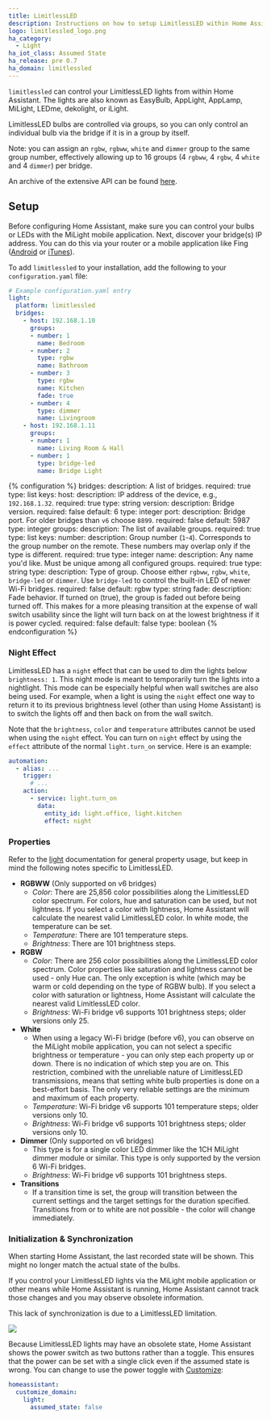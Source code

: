 ```yaml
---
title: LimitlessLED
description: Instructions on how to setup LimitlessLED within Home Assistant.
logo: limitlessled_logo.png
ha_category:
  - Light
ha_iot_class: Assumed State
ha_release: pre 0.7
ha_domain: limitlessled
---
```


`limitlessled` can control your LimitlessLED lights from within Home Assistant. The lights are also known as EasyBulb, AppLight, AppLamp, MiLight, LEDme, dekolight, or iLight.

LimitlessLED bulbs are controlled via groups, so you can only control an individual bulb via the bridge if it is in a group by itself.

Note: you can assign an `rgbw`, `rgbww`, `white` and `dimmer` group to the same group number, effectively allowing up to 16 groups (4 `rgbww`, 4 `rgbw`, 4 `white` and 4 `dimmer`) per bridge.

An archive of the extensive API can be found [here](https://github.com/Fantasmos/LimitlessLED-DevAPI).

## Setup

Before configuring Home Assistant, make sure you can control your bulbs or LEDs with the MiLight mobile application. Next, discover your bridge(s) IP address. You can do this via your router or a mobile application like Fing ([Android](https://play.google.com/store/apps/details?id=com.overlook.android.fing&hl=en) or [iTunes](https://itunes.apple.com/us/app/fing-network-scanner/id430921107?mt=8)).

To add `limitlessled` to your installation, add the following to your `configuration.yaml` file:

```yaml
# Example configuration.yaml entry
light:
  platform: limitlessled
  bridges:
    - host: 192.168.1.10
      groups:
      - number: 1
        name: Bedroom
      - number: 2
        type: rgbw
        name: Bathroom
      - number: 3
        type: rgbw
        name: Kitchen
        fade: true
      - number: 4
        type: dimmer
        name: Livingroom
    - host: 192.168.1.11
      groups:
      - number: 1
        name: Living Room & Hall
      - number: 1
        type: bridge-led
        name: Bridge Light
```

{% configuration %}
bridges:
  description: A list of bridges.
  required: true
  type: list
  keys:
    host:
      description: IP address of the device, e.g., `192.168.1.32`.
      required: true
      type: string
    version:
      description: Bridge version.
      required: false
      default: 6
      type: integer
    port:
      description: Bridge port. For older bridges than `v6` choose `8899`.
      required: false
      default: 5987
      type: integer
    groups:
      description: The list of available groups.
      required: true
      type: list
      keys:
        number:
          description: Group number (`1`-`4`). Corresponds to the group number on the remote. These numbers may overlap only if the type is different.
          required: true
          type: integer
        name:
          description: Any name you'd like. Must be unique among all configured groups.
          required: true
          type: string
        type:
          description: Type of group. Choose either `rgbww`, `rgbw`, `white`, `bridge-led` or `dimmer`. Use `bridge-led` to control the built-in LED of newer Wi-Fi bridges.
          required: false
          default: rgbw
          type: string
        fade:
          description: Fade behavior. If turned on (true), the group is faded out before being turned off. This makes for a more pleasing transition at the expense of wall switch usability since the light will turn back on at the lowest brightness if it is power cycled.
          required: false
          default: false
          type: boolean
{% endconfiguration %}

### Night Effect

LimitlessLED has a `night` effect that can be used to dim the lights below `brightness: 1`. This night mode is meant to temporarily turn the lights into a nightlight. This mode can be especially helpful when wall switches are also being used. For example, when a light is using the `night` effect one way to return it to its previous brightness level (other than using Home Assistant) is to switch the lights off and then back on from the wall switch.

Note that the `brightness`, `color` and `temperature` attributes cannot be used when using the `night` effect. You can turn on `night` effect by using the `effect` attribute of the normal `light.turn_on` service. Here is an example:

```yaml
automation:
  - alias: ...
    trigger:
      # ...
    action:
      - service: light.turn_on
        data:
          entity_id: light.office, light.kitchen
          effect: night
```

### Properties

Refer to the [light](/integrations/light/) documentation for general property usage, but keep in mind the following notes specific to LimitlessLED.

- **RGBWW** (Only supported on v6 bridges)
  - *Color*: There are 25,856 color possibilities along the LimitlessLED color spectrum. For colors, hue and saturation can be used, but not lightness. If you select a color with lightness, Home Assistant will calculate the nearest valid LimitlessLED color. In white mode, the temperature can be set.
  - *Temperature*: There are 101 temperature steps.
  - *Brightness*: There are 101 brightness steps.
- **RGBW**
  - *Color*: There are 256 color possibilities along the LimitlessLED color spectrum. Color properties like saturation and lightness cannot be used - only Hue can. The only exception is white (which may be warm or cold depending on the type of RGBW bulb). If you select a color with saturation or lightness, Home Assistant will calculate the nearest valid LimitlessLED color.
  - *Brightness*: Wi-Fi bridge v6 supports 101 brightness steps; older versions only 25.
- **White**
  - When using a legacy Wi-Fi bridge (before v6), you can observe on the MiLight mobile application, you can not select a specific brightness or temperature - you can only step each property up or down. There is no indication of which step you are on. This restriction, combined with the unreliable nature of LimitlessLED transmissions, means that setting white bulb properties is done on a best-effort basis. The only very reliable settings are the minimum and maximum of each property.
  - *Temperature*: Wi-Fi bridge v6 supports 101 temperature steps; older versions only 10.
  - *Brightness*: Wi-Fi bridge v6 supports 101 brightness steps; older versions only 10.
- **Dimmer** (Only supported on v6 bridges)
  - This type is for a single color LED dimmer like the 1CH MiLight dimmer module or similar. This type is only supported by the version 6 Wi-Fi bridges.
  - *Brightness*: Wi-Fi bridge v6 supports 101 brightness steps.
- **Transitions**
  - If a transition time is set, the group will transition between the current settings and the target settings for the duration specified. Transitions from or to white are not possible - the color will change immediately.

### Initialization & Synchronization

When starting Home Assistant, the last recorded state will be shown. This might no longer match the actual state of the bulbs.

If you control your LimitlessLED lights via the MiLight mobile application or other means while Home Assistant is running, Home Assistant cannot track those changes and you may observe obsolete information.

This lack of synchronization is due to a LimitlessLED limitation.

<p class='img'>
<img src='/images/screenshots/limitlessled_assumed_state.png' />
</p>

Because LimitlessLED lights may have an obsolete state, Home Assistant shows the power switch as two buttons rather than a toggle. This ensures that the power can be set with a single click even if the assumed state is wrong. You can change to use the power toggle with [Customize](/docs/configuration/customizing-devices/):

```yaml
homeassistant:
  customize_domain:
    light:
      assumed_state: false
```
